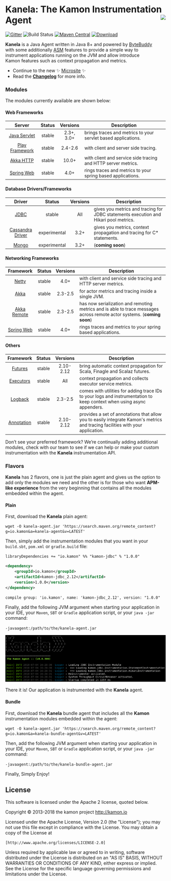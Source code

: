 # Kanela: The Kamon Instrumentation Agent <img align="right" src="https://rawgit.com/kamon-io/Kamon/master/kamon-logo.svg" height="150px" style="padding-left: 20px"/>
[![Gitter](https://badges.gitter.im/Join%20Chat.svg)](https://gitter.im/kamon-io/Kamon?utm_source=badge&utm_medium=badge&utm_campaign=pr-badge&utm_content=badge)
![Build Status](https://travis-ci.org/kamon-io/kanela.svg?branch=master)
[![Maven Central](https://maven-badges.herokuapp.com/maven-central/io.kamon/kanela-agent/badge.svg)](https://maven-badges.herokuapp.com/maven-central/io.kamon/kanela-agent)
[![Download](https://api.bintray.com/packages/kamon-io/releases/kanela/images/download.svg) ](https://bintray.com/kamon-io/releases/kanela/_latestVersion)

**Kanela** is a Java Agent written in Java 8+ and powered by [ByteBuddy] with some additionally [ASM] features to provide a simple way to instrument applications running on the JVM and allow introduce Kamon features such as context propagation and metrics.

- Continue to the new :sparkles: [Microsite](http://kamon-io.github.io/kanela/) :sparkles:
- Read the [**Changelog**](CHANGELOG.md) for more info.

### Modules ###

The modules currently available are shown below:

#### Web Frameworks

| Server  | Status | Versions  | Description            
|:------:|:------:|:----:|------------------
| [Java Servlet]  | stable | 2.3+, 3.0+ | brings traces and metrics to your servlet based applications.
| [Play Framework] | stable | 2.4-2.6 | with client and server side tracing.
| [Akka HTTP] | stable | 10.0+ | with client and service side tracing and HTTP server metrics.
| [Spring Web] | stable | 4.0+ | rings traces and metrics to your spring based applications.


[Java Servlet]:https://github.com/kamon-io/kamon-servlet
[Play Framework]:https://github.com/kamon-io/kamon-play 
[Akka HTTP]: https://github.com/kamon-io/kamon-akka-http
[Spring Web]: https://github.com/kamon-io/kamon-spring

#### Database Drivers/Frameworks

| Driver  | Status | Versions  | Description            
|:------:|:------:|:----:|------------------
| [JDBC]  | stable | All | gives you metrics and tracing for JDBC statements execution and Hikari pool metrics.
| [Cassandra Driver] | experimental | 3.2+ | gives you metrics, context propagation and tracing for C* statements.
| [Mongo] | experimental | 3.2+ | (**coming soon**)

[JDBC]:https://github.com/kamon-io/kamon-jdbc 
[Cassandra Driver]:https://github.com/kamon-io/kamon-casssandra 
[Mongo]:https://github.com/kamon-io/kamon-mongo


#### Networking Frameworks

| Framework  | Status | Versions  | Description            
|:------:|:------:|:----:|------------------
| [Netty]  | stable | 4.0+ | with client and service side tracing and HTTP server metrics.
| [Akka] | stable | 2.3-2.5 | for actor metrics and tracing inside a single JVM.
| [Akka Remote] | stable | 2.3-2.5 | has now serialization and remoting metrics and is able to trace messages across remote actor systems. (**coming soon**)
| [Spring Web] | stable | 4.0+ | rings traces and metrics to your spring based applications.

[Netty]:https://github.com/kamon-io/kamon-netty 
[Akka]:https://github.com/kamon-io/kamon-akka 
[Akka Remote]: https://github.com/kamon-io/kamon-akka-remote



#### Others

| Framework  | Status | Versions  | Description            
|:------:|:------:|:----:|------------------
| [Futures]  | stable | 2.10-2.12 | bring automatic context propagation for Scala, Finagle and Scalaz futures.
| [Executors] | stable | All | context propagation and collects executor service metrics.
| [Logback] | stable | 2.3-2.5 | comes with utilities for adding trace IDs to your logs and instrumentation to keep context when using async appenders.
| [Annotation] | stable | 2.10-2.12 | provides a set of annotations that allow you to easily integrate Kamon's metrics and tracing facilities with your application.



[Futures]:https://github.com/kamon-io/kamon-futures 
[Executors]:https://github.com/kamon-io/kamon-executors 
[Logback]:https://github.com/kamon-io/kamon-logback
[Annotation]:https://github.com/kamon-io/kamon-annotation 


Don’t see your preferred framework? We’re continually adding additional modules, check with our team to see if we can help or make your custom instrumentation with the **Kanela**
instrumentation API.


### Flavors ###
**Kanela** has 2 flavors, one is just the plain agent and gives us the option to add only the modules we need and 
the other is for those who want **APM-like experience** from the very beginning that contains all the modules embedded within the agent.

#### Plain
First, download the **Kanela** plain agent:

``` 
wget -O kanela-agent.jar 'https://search.maven.org/remote_content?g=io.kamon&a=kanela-agent&v=LATEST'
```

Then, simply add the instrumentation modules that you want in your `build.sbt`, `pom.xml` or `gradle.build` file:

```
libraryDependencies += "io.kamon" %% "kamon-jdbc" % "1.0.0"
```

```xml
<dependency>
    <groupId>io.kamon</groupId>
    <artifactId>kamon-jdbc_2.12</artifactId>
    <version>1.0.0</version>
</dependency>
``` 

```
compile group: 'io.kamon', name: 'kamon-jdbc_2.12', version: "1.0.0"
```

Finally, add the following JVM argument when starting your application in your IDE, 
your `Maven`, `SBT` or `Gradle` application script, or your `java -jar` command:

``
-javaagent:/path/to/the/kanela-agent.jar
``
 
![kanela-plain-jdbc][plain-jdbc]

There it is! Our application is instrumented with the **Kanela** agent.

#### Bundle
First, download the **Kanela** bundle agent that includes all the **Kamon** instrumentation modules embedded within the agent:

``` 
wget -O kanela-agent.jar 'https://search.maven.org/remote_content?g=io.kamon&a=kanela-bundle-agent&v=LATEST'
```

Then, add the following JVM argument when starting your application in your IDE, 
your `Maven`, `SBT` or `Gradle` application script, or your `java -jar` command:

``
-javaagent:/path/to/the/kanela-bundle-agent.jar
``

Finally, Simply Enjoy!

## License

This software is licensed under the Apache 2 license, quoted below.

Copyright © 2013-2018 the kamon project <http://kamon.io>

Licensed under the Apache License, Version 2.0 (the "License"); you may not
use this file except in compliance with the License. You may obtain a copy of
the License at

    [http://www.apache.org/licenses/LICENSE-2.0]

Unless required by applicable law or agreed to in writing, software
distributed under the License is distributed on an "AS IS" BASIS, WITHOUT
WARRANTIES OR CONDITIONS OF ANY KIND, either express or implied. See the
License for the specific language governing permissions and limitations under
the License.


[ByteBuddy]:http://bytebuddy.net/#/
[ASM]:http://asm.ow2.org/
[plain-jdbc]: img/kanela-plain-jdbc.png
